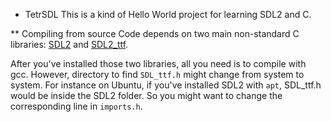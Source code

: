 * TetrSDL
This is a kind of Hello World project for learning SDL2 and C.

** Compiling from source
Code depends on two main non-standard C libraries: [SDL2](https://www.libsdl.org/download-2.0.php) 
and [SDL2_ttf](https://www.libsdl.org/projects/SDL_ttf/).

After you've installed those two libraries, all you need is to compile with gcc. However, directory
to find `SDL_ttf.h` might change from system to system. For instance on Ubuntu, if you've installed 
SDL2 with `apt`, SDL_ttf.h would be inside the SDL2 folder. So you might want to change the
corresponding line in `imports.h`.

